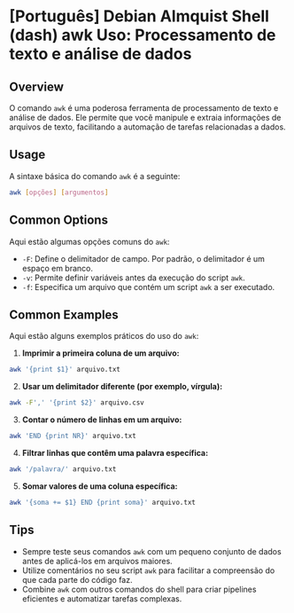 # [Português] Debian Almquist Shell (dash) awk Uso: Processamento de texto e análise de dados

## Overview
O comando `awk` é uma poderosa ferramenta de processamento de texto e análise de dados. Ele permite que você manipule e extraia informações de arquivos de texto, facilitando a automação de tarefas relacionadas a dados.

## Usage
A sintaxe básica do comando `awk` é a seguinte:

```bash
awk [opções] [argumentos]
```

## Common Options
Aqui estão algumas opções comuns do `awk`:

- `-F`: Define o delimitador de campo. Por padrão, o delimitador é um espaço em branco.
- `-v`: Permite definir variáveis antes da execução do script `awk`.
- `-f`: Especifica um arquivo que contém um script `awk` a ser executado.

## Common Examples
Aqui estão alguns exemplos práticos do uso do `awk`:

1. **Imprimir a primeira coluna de um arquivo:**

```bash
awk '{print $1}' arquivo.txt
```

2. **Usar um delimitador diferente (por exemplo, vírgula):**

```bash
awk -F',' '{print $2}' arquivo.csv
```

3. **Contar o número de linhas em um arquivo:**

```bash
awk 'END {print NR}' arquivo.txt
```

4. **Filtrar linhas que contêm uma palavra específica:**

```bash
awk '/palavra/' arquivo.txt
```

5. **Somar valores de uma coluna específica:**

```bash
awk '{soma += $1} END {print soma}' arquivo.txt
```

## Tips
- Sempre teste seus comandos `awk` com um pequeno conjunto de dados antes de aplicá-los em arquivos maiores.
- Utilize comentários no seu script `awk` para facilitar a compreensão do que cada parte do código faz.
- Combine `awk` com outros comandos do shell para criar pipelines eficientes e automatizar tarefas complexas.